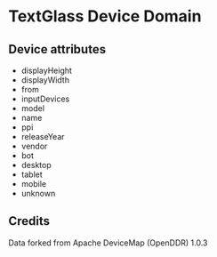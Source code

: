 TextGlass Device Domain
=======================

Device attributes
-----------------

 * displayHeight
 * displayWidth
 * from
 * inputDevices
 * model
 * name
 * ppi
 * releaseYear
 * vendor
 * bot
 * desktop
 * tablet
 * mobile
 * unknown

Credits
-------

Data forked from Apache DeviceMap (OpenDDR) 1.0.3
